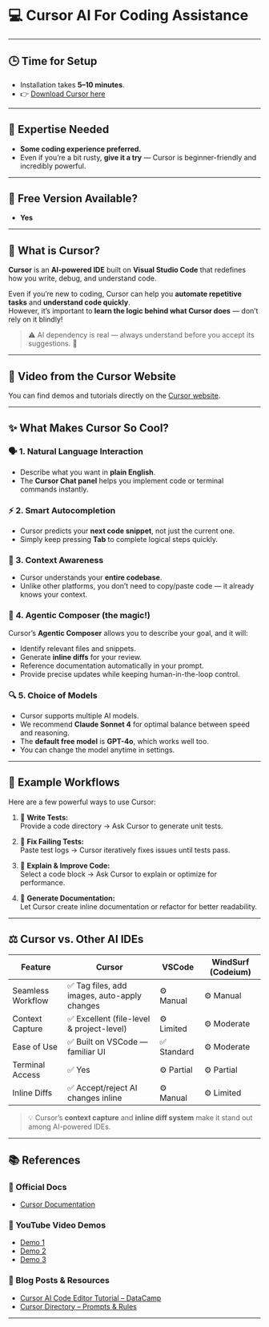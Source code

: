 # 💻 Cursor AI For Coding Assistance
---

## 🕒 Time for Setup
- Installation takes **5–10 minutes**.  
- 👉 [Download Cursor here](https://cursor.sh)

---

## 🧩 Expertise Needed
- **Some coding experience preferred.**  
- Even if you’re a bit rusty, **give it a try** — Cursor is beginner-friendly and incredibly powerful.

---

## 💸 Free Version Available?
- **Yes**

---

## 🧠 What is Cursor?

**Cursor** is an **AI-powered IDE** built on **Visual Studio Code** that redefines how you write, debug, and understand code.

Even if you’re new to coding, Cursor can help you **automate repetitive tasks** and **understand code quickly**.  
However, it’s important to **learn the logic behind what Cursor does** — don’t rely on it blindly!  
> ⚠️ AI dependency is real — always understand before you accept its suggestions. 🥲

---

## 🎥 Video from the Cursor Website
You can find demos and tutorials directly on the [Cursor website](https://cursor.sh).

---

## ✨ What Makes Cursor So Cool?

### 🗣️ 1. Natural Language Interaction
- Describe what you want in **plain English**.  
- The **Cursor Chat panel** helps you implement code or terminal commands instantly.

### ⚡ 2. Smart Autocompletion
- Cursor predicts your **next code snippet**, not just the current one.  
- Simply keep pressing **Tab** to complete logical steps quickly.

### 🧩 3. Context Awareness
- Cursor understands your **entire codebase**.  
- Unlike other platforms, you don’t need to copy/paste code — it already knows your context.

### 🧠 4. Agentic Composer (the magic!)
Cursor’s **Agentic Composer** allows you to describe your goal, and it will:
- Identify relevant files and snippets.  
- Generate **inline diffs** for your review.  
- Reference documentation automatically in your prompt.  
- Provide precise updates while keeping human-in-the-loop control.

### 🔍 5. Choice of Models
- Cursor supports multiple AI models.
- We recommend **Claude Sonnet 4** for optimal balance between speed and reasoning.  
- The **default free model** is **GPT-4o**, which works well too.  
- You can change the model anytime in settings.

---

## 🧪 Example Workflows

Here are a few powerful ways to use Cursor:

1. 🧾 **Write Tests:**  
   Provide a code directory → Ask Cursor to generate unit tests.

2. 🧰 **Fix Failing Tests:**  
   Paste test logs → Cursor iteratively fixes issues until tests pass.

3. 💬 **Explain & Improve Code:**  
   Select a code block → Ask Cursor to explain or optimize for performance.

4. 🧱 **Generate Documentation:**  
   Let Cursor create inline documentation or refactor for better readability.

---

## ⚖️ Cursor vs. Other AI IDEs

| Feature | **Cursor** | **VSCode** | **WindSurf (Codeium)** |
|----------|-------------|-------------|-------------------------|
| Seamless Workflow | ✅ Tag files, add images, auto-apply changes | ⚙️ Manual | ⚙️ Manual |
| Context Capture | ✅ Excellent (file-level & project-level) | ⚙️ Limited | ⚙️ Moderate |
| Ease of Use | ✅ Built on VSCode — familiar UI | ✅ Standard | ⚙️ Moderate |
| Terminal Access | ✅ Yes | ⚙️ Partial | ⚙️ Partial |
| Inline Diffs | ✅ Accept/reject AI changes inline | ⚙️ Manual | ⚙️ Limited |

> 💡 Cursor’s **context capture** and **inline diff system** make it stand out among AI-powered IDEs.

---

## 📚 References

### 🔗 Official Docs
- [Cursor Documentation](https://docs.cursor.com/)

### 🎥 YouTube Video Demos
- [Demo 1](https://www.youtube.com/watch?v=9yS0dR0kP-s)  
- [Demo 2](https://www.youtube.com/watch?v=DFqgVXVXPX0)  
- [Demo 3](https://www.youtube.com/watch?v=msHbQfhS3p8)

### 📝 Blog Posts & Resources
- [Cursor AI Code Editor Tutorial – DataCamp](https://www.datacamp.com/tutorial/cursor-ai-code-editor)  
- [Cursor Directory – Prompts & Rules](https://cursor.directory/)
---
